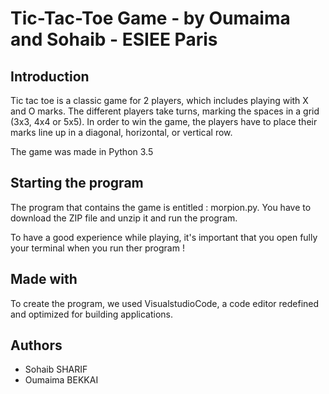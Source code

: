 # Tic-Tac-Toe Game - by Oumaima and Sohaib - ESIEE Paris







## Introduction

Tic tac toe is a classic game for 2 players, which includes playing with X and O marks. The different players take turns, marking the spaces in a grid (3x3, 4x4 or 5x5).
In order to win the game, the players have to place their marks line up in a diagonal, horizontal, or vertical row.

The game was made in Python 3.5

## Starting the program

The program that contains the game is entitled : morpion.py. You have to download the ZIP file and unzip it and run the program.

To have a good experience while playing, it's important that you open fully your terminal when you run ther program !

## Made with

To create the program, we used VisualstudioCode, a code editor redefined and optimized for building applications.

## Authors

- Sohaib SHARIF
- Oumaima BEKKAI




